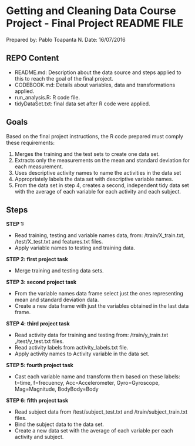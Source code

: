 # Getting and Cleaning Data Course Project - Final Project README FILE
Prepared by: Pablo Toapanta N.
Date: 16/07/2016

## REPO Content
- README.md: Description about the data source and steps applied to this to reach the goal of the final project.
- CODEBOOK.md: Details about variables, data and transformations applied.
- run_analysis.R: R code file.
- tidyDataSet.txt: final data set after R code were applied.

## Goals
Based on the final project instructions, the R code prepared must comply these requirements:
1. Merges the training and the test sets to create one data set.
2. Extracts only the measurements on the mean and standard deviation for each measurement. 
3. Uses descriptive activity names to name the activities in the data set
4. Appropriately labels the data set with descriptive variable names. 
5. From the data set in step 4, creates a second, independent tidy data set with the average of each variable for each activity and each subject.

## Steps

**STEP 1:**
- Read training, testing and variable names data, from: /train/X_train.txt, /test/X_test.txt and features.txt files.
- Apply variable names to testing and training data.

**STEP 2: first project task**
- Merge training and testing data sets.

**STEP 3: second project task**
- From the variable names data frame select just the ones representing mean and standard deviation data.
- Create a new data frame with just the variables obtained in the last data frame.

**STEP 4: third project task**
- Read activity data for training and testing from: /train/y_train.txt ,/test/y_test.txt files.
- Read activity labels from activity_labels.txt file.
- Apply activity names to Activity variable in the data set.

**STEP 5: fourth project task**
- Cast each variable name and transform them based on these labels: t=time, f=frecuency, Acc=Accelerometer, Gyro=Gyroscope, Mag=Magnitude, BodyBody=Body

**STEP 6: fifth project task**
- Read subject data from /test/subject_test.txt and /train/subject_train.txt files.
- Bind the subject data to the data set.
- Create a new data set with the average of each variable per each activity and subject.
